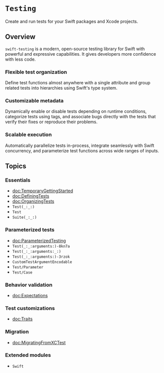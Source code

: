 # ``Testing``

<!-- NOTE: The link above must match the module name, not the package name. -->

<!--
This source file is part of the Swift.org open source project

Copyright (c) 2023 Apple Inc. and the Swift project authors
Licensed under Apache License v2.0 with Runtime Library Exception

See https://swift.org/LICENSE.txt for license information
See https://swift.org/CONTRIBUTORS.txt for Swift project authors
-->

Create and run tests for your Swift packages and Xcode projects.

## Overview

`swift-testing` is a modern, open-source testing library for Swift with powerful
and expressive capabilities. It gives developers more confidence with less code.

### Flexible test organization

Define test functions almost anywhere with a single attribute and group related
tests into hierarchies using Swift's type system.

### Customizable metadata

Dynamically enable or disable tests depending on runtime conditions, categorize
tests using tags, and associate bugs directly with the tests that verify their
fixes or reproduce their problems.

### Scalable execution

Automatically parallelize tests in-process, integrate seamlessly with Swift
concurrency, and parameterize test functions across wide ranges of inputs.

## Topics

### Essentials

- <doc:TemporaryGettingStarted>
- <doc:DefiningTests>
- <doc:OrganizingTests>
- ``Test(_:_:)``
- ``Test``
- ``Suite(_:_:)``

### Parameterized tests

- <doc:ParameterizedTesting>
- ``Test(_:_:arguments:)-8kn7a`` <!-- @attached(peer) macro Test<C>(_ displayName: String? = nil, _ traits: any TestTrait..., arguments collection: C) where C : Collection, C : Sendable, C.Element : Sendable -->
- ``Test(_:_:arguments:_:)``
- ``Test(_:_:arguments:)-3rzok`` <!-- @attached(peer) macro Test<C1, C2>(_ displayName: String? = nil, _ traits: any TestTrait..., arguments zippedCollections: Zip2Sequence<C1, C2>) where C1 : Collection, C1 : Sendable, C2 : Collection, C2 : Sendable, C1.Element : Sendable, C2.Element : Sendable -->
- ``CustomTestArgumentEncodable``
- ``Test/Parameter``
- ``Test/Case``

### Behavior validation

- <doc:Expectations>

### Test customizations

- <doc:Traits>

### Migration

- <doc:MigratingFromXCTest>

### Extended modules

- ``Swift``
